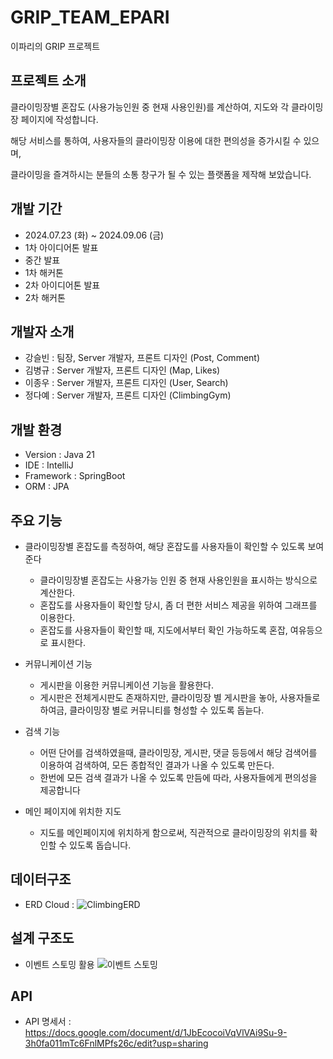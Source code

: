 # GRIP_TEAM_EPARI
이파리의 GRIP 프로젝트

## 프로젝트 소개

클라이밍장별 혼잡도 (사용가능인원 중 현재 사용인원)를 계산하여, 지도와 각 클라이밍장 페이지에 작성합니다.

해당 서비스를 통하여, 사용자들의 클라이밍장 이용에 대한 편의성을 증가시킬 수 있으며,

클라이밍을 즐겨하시는 분들의 소통 창구가 될 수 있는 플랫폼을 제작해 보았습니다.

## 개발 기간
- 2024.07.23 (화) ~ 2024.09.06 (금)
- 1차 아이디어톤 발표
- 중간 발표
- 1차 해커톤
- 2차 아이디어톤 발표
- 2차 해커톤

## 개발자 소개
- 강슬빈 : 팀장, Server 개발자, 프론트 디자인 (Post, Comment)
- 김병규 : Server 개발자, 프론트 디자인 (Map, Likes)
- 이종우 : Server 개발자, 프론트 디자인 (User, Search)
- 정다예 : Server 개발자, 프론트 디자인 (ClimbingGym)

## 개발 환경
- Version : Java 21
- IDE : IntelliJ
- Framework : SpringBoot
- ORM : JPA

## 주요 기능
- 클라이밍장별 혼잡도를 측정하여, 해당 혼잡도를 사용자들이 확인할 수 있도록 보여준다
  - 클라이밍장별 혼잡도는 사용가능 인원 중 현재 사용인원을 표시하는 방식으로 계산한다.
  - 혼잡도를 사용자들이 확인할 당시, 좀 더 편한 서비스 제공을 위하여 그래프를 이용한다.
  - 혼잡도를 사용자들이 확인할 때, 지도에서부터 확인 가능하도록 혼잡, 여유등으로 표시한다.

- 커뮤니케이션 기능
  - 게시판을 이용한 커뮤니케이션 기능을 활용한다.
  - 게시판은 전체게시판도 존재하지만, 클라이밍장 별 게시판을 놓아, 사용자들로 하여금, 클라이밍장 별로 커뮤니티를 형성할 수 있도록 돕늗다.

- 검색 기능
  - 어떤 단어를 검색하였을때, 클라이밍장, 게시판, 댓글 등등에서 해당 검색어를 이용하여 검색하여, 모든 종합적인 결과가 나올 수 있도록 만든다.
  - 한번에 모든 검색 결과가 나올 수 있도록 만듬에 따라, 사용자들에게 편의성을 제공합니다

- 메인 페이지에 위치한 지도
  - 지도를 메인페이지에 위치하게 함으로써, 직관적으로 클라이밍장의 위치를 확인할 수 있도록 돕습니다.

## 데이터구조
- ERD Cloud :
  ![ClimbingERD](https://github.com/xeulbn/GRIP_TEAM_EPARI/blob/develop/src/main/resources/static/ClimbingERD.png)

## 설계 구조도
- 이벤트 스토밍 활용
  ![이벤트 스토밍](https://github.com/xeulbn/GRIP_TEAM_EPARI/blob/develop/src/main/resources/static/%EC%9D%B4%EB%B2%A4%ED%8A%B8%20%EC%8A%A4%ED%86%A0%EB%B0%8D.jpg)

## API
- API 명세서 : https://docs.google.com/document/d/1JbEcocoiVqVlVAi9Su-9-3h0fa011mTc6FnlMPfs26c/edit?usp=sharing






